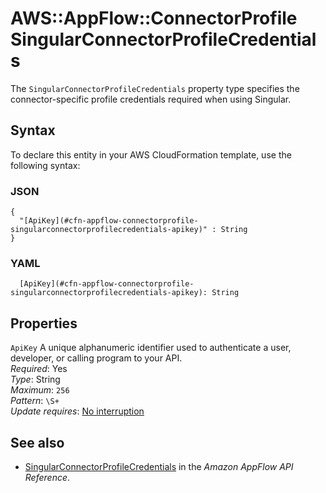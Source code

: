 # AWS::AppFlow::ConnectorProfile SingularConnectorProfileCredentials<a name="aws-properties-appflow-connectorprofile-singularconnectorprofilecredentials"></a>

 The `SingularConnectorProfileCredentials` property type specifies the connector\-specific profile credentials required when using Singular\. 

## Syntax<a name="aws-properties-appflow-connectorprofile-singularconnectorprofilecredentials-syntax"></a>

To declare this entity in your AWS CloudFormation template, use the following syntax:

### JSON<a name="aws-properties-appflow-connectorprofile-singularconnectorprofilecredentials-syntax.json"></a>

```
{
  "[ApiKey](#cfn-appflow-connectorprofile-singularconnectorprofilecredentials-apikey)" : String
}
```

### YAML<a name="aws-properties-appflow-connectorprofile-singularconnectorprofilecredentials-syntax.yaml"></a>

```
  [ApiKey](#cfn-appflow-connectorprofile-singularconnectorprofilecredentials-apikey): String
```

## Properties<a name="aws-properties-appflow-connectorprofile-singularconnectorprofilecredentials-properties"></a>

`ApiKey`  <a name="cfn-appflow-connectorprofile-singularconnectorprofilecredentials-apikey"></a>
 A unique alphanumeric identifier used to authenticate a user, developer, or calling program to your API\.   
*Required*: Yes  
*Type*: String  
*Maximum*: `256`  
*Pattern*: `\S+`  
*Update requires*: [No interruption](https://docs.aws.amazon.com/AWSCloudFormation/latest/UserGuide/using-cfn-updating-stacks-update-behaviors.html#update-no-interrupt)

## See also<a name="aws-properties-appflow-connectorprofile-singularconnectorprofilecredentials--seealso"></a>
+ [SingularConnectorProfileCredentials](https://docs.aws.amazon.com/appflow/1.0/APIReference/API_SingularConnectorProfileCredentials.html) in the *Amazon AppFlow API Reference*\.